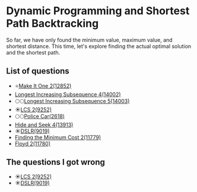 Dynamic Programming and Shortest Path Backtracking
==========================
So far, we have only found the minimum value, maximum value, and shortest distance. 
This time, let's explore finding the actual optimal solution and the shortest path.

List of questions
--------------------

- ⭐[Make It One 2(12852)](https://github.com/yoru4890/coding_test/blob/main/baekjoon/dynamic_programming_and_shortest_path_backtracking/12852.md)
- [Longest Increasing Subsequence 4(14002)](https://github.com/yoru4890/coding_test/blob/main/baekjoon/dynamic_programming_and_shortest_path_backtracking/14002.md)
- 🌕🌕[Longest Increasing Subsequence 5(14003)](https://github.com/yoru4890/coding_test/tree/main/baekjoon/dynamic_programming_and_shortest_path_backtracking)
- ☀️[LCS 2(9252)](https://github.com/yoru4890/coding_test/blob/main/baekjoon/dynamic_programming_and_shortest_path_backtracking/9252.md)
- 🌕🌕[Police Car(2618)](https://github.com/yoru4890/coding_test/blob/main/baekjoon/dynamic_programming_and_shortest_path_backtracking/2618.md)
- [Hide and Seek 4(13913)](https://github.com/yoru4890/coding_test/blob/main/baekjoon/dynamic_programming_and_shortest_path_backtracking/13913.md)
- ☀️[DSLR(9019)](https://github.com/yoru4890/coding_test/blob/main/baekjoon/dynamic_programming_and_shortest_path_backtracking/9019.md)
- [Finding the Minimum Cost 2(11779)](https://github.com/yoru4890/coding_test/blob/main/baekjoon/dynamic_programming_and_shortest_path_backtracking/11779.md)
- [Floyd 2(11780)](https://github.com/yoru4890/coding_test/blob/main/baekjoon/dynamic_programming_and_shortest_path_backtracking/11780.md)

The questions I got wrong
------------------------

- ☀️[LCS 2(9252)](https://github.com/yoru4890/coding_test/blob/main/baekjoon/dynamic_programming_and_shortest_path_backtracking/9252.md)
- ☀️[DSLR(9019)](https://github.com/yoru4890/coding_test/blob/main/baekjoon/dynamic_programming_and_shortest_path_backtracking/9019.md)
